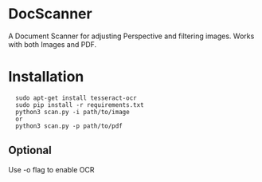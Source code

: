 # DocScanner

A Document Scanner for adjusting Perspective and filtering images. Works with both Images and PDF.


# Installation
```
  sudo apt-get install tesseract-ocr
  sudo pip install -r requirements.txt
  python3 scan.py -i path/to/image
  or
  python3 scan.py -p path/to/pdf 
  ```
  
  
## Optional
Use -o flag to enable OCR
  
  
